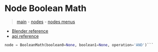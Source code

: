 # Node Boolean Math

> [main](../structure.md) - [nodes](nodes.md) - [nodes menus](nodes_menus.md)

- [Blender reference](https://docs.blender.org/manual/en/latest/modeling/geometry_nodes/utilities/boolean_math.html)
 - [api reference]({node.blender_python_ref})

```python
node = BooleanMath(boolean0=None, boolean1=None, operation='AND')```
